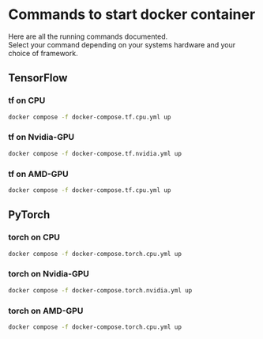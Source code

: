 # Commands to start docker container
Here are all the running commands documented. \
Select your command depending on your systems hardware and your choice of framework.

## TensorFlow

### tf on CPU
```bash
docker compose -f docker-compose.tf.cpu.yml up
```

### tf on Nvidia-GPU
```bash
docker compose -f docker-compose.tf.nvidia.yml up
```

### tf on AMD-GPU
```bash
docker compose -f docker-compose.tf.cpu.yml up
```

## PyTorch

### torch on CPU
```bash
docker compose -f docker-compose.torch.cpu.yml up
```

### torch on Nvidia-GPU
```bash
docker compose -f docker-compose.torch.nvidia.yml up
```

### torch on AMD-GPU
```bash
docker compose -f docker-compose.torch.cpu.yml up
```
